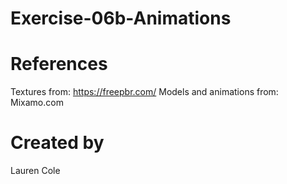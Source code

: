 # Exercise-06b-Animations

# References

Textures from: https://freepbr.com/
Models and animations from: Mixamo.com

# Created by 


Lauren Cole
